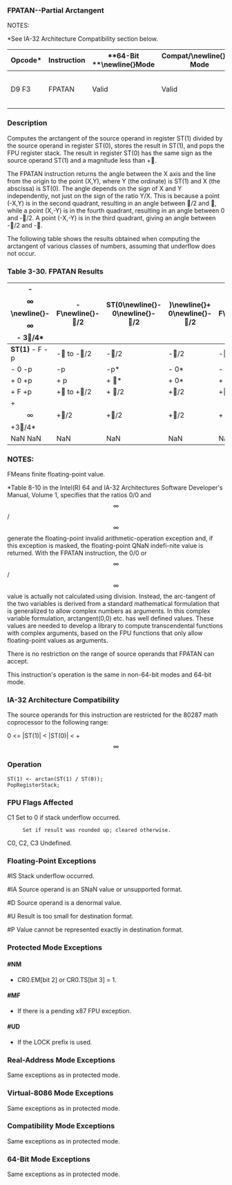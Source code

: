 ### FPATAN--Partial Arctangent


NOTES:

*See IA-32 Architecture Compatibility section below.



|**Opcode***|**Instruction**|**64-Bit **\newline{}**Mode**|**Compat/**\newline{}**Leg Mode**|**Description**|
|-----------|---------------|-----------------------------|---------------------------------|---------------|
|D9 F3|FPATAN|Valid|Valid|Replace ST(1) with arctan(ST(1)/ST(0)) and pop the register stack.|
### Description


Computes the arctangent of the source operand in register ST(1) divided by the source operand in register ST(0), stores the result in ST(1), and pops the FPU register stack. The result in register ST(0) has the same sign as the source operand ST(1) and a magnitude less than +.

The FPATAN instruction returns the angle between the X axis and the line from the origin to the point (X,Y), where Y (the ordinate) is ST(1) and X (the abscissa) is ST(0). The angle depends on the sign of X and Y independently, not just on the sign of the ratio Y/X. This is because a point (-X,Y) is in the second quadrant, resulting in an angle between /2 and , while a point (X,-Y) is in the fourth quadrant, resulting in an angle between 0 and -/2. A point (-X,-Y) is in the third quadrant, giving an angle between -/2 and -.

The following table shows the results obtained when computing the arctangent of various classes of numbers, assuming that underflow does not occur.

### Table 3-30.  FPATAN Results


|- $$\infty$$\newline{}- $$\infty$$ - 3/4*|- F\newline{}- /2|**ST(0**\newline{}- 0\newline{}- /2|**)**\newline{}+ 0\newline{}- /2|+ F\newline{}- /2|+ $$\infty$$\newline{}- /4*|NaN\newline{}NaN|
|------------------------------------------|------------------|------------------------------------|---------------------------------|------------------|----------------------------|----------------|
|**ST(1)** - F -p|- to -/2|-/2|-/2|-/2 to -0|- 0|NaN|
|- 0 -p|-p|-p*|- 0*|- 0|- 0|NaN|
|+ 0 +p|+ p|+ *|+ 0*|+ 0|+ 0|NaN|
|+ F +p|+ to +/2|+ /2|+/2|+/2 to +0|+ 0|NaN|
|+ $$\infty$$ +3/4*|+/2|+/2|+/2|+ /2|+ /4*|NaN|
|NaN NaN|NaN|NaN|NaN|NaN|NaN|NaN|
### NOTES:


FMeans finite floating-point value.

*Table 8-10 in the Intel(R) 64 and IA-32 Architectures Software Developer's Manual, Volume 1, specifies that the ratios 0/0 and $$\infty$$/$$\infty$$ generate the floating-point invalid arithmetic-operation exception and, if this exception is masked, the floating-point QNaN indefi-nite value is returned. With the FPATAN instruction, the 0/0 or $$\infty$$/$$\infty$$ value is actually not calculated using division. Instead, the arc-tangent of the two variables is derived from a standard mathematical formulation that is generalized to allow complex numbers as arguments. In this complex variable formulation, arctangent(0,0) etc. has well defined values. These values are needed to develop a library to compute transcendental functions with complex arguments, based on the FPU functions that only allow floating-point values as arguments.

There is no restriction on the range of source operands that FPATAN can accept.

This instruction's operation is the same in non-64-bit modes and 64-bit mode.

### IA-32 Architecture Compatibility


The source operands for this instruction are restricted for the 80287 math coprocessor to the following range:

0 <= |ST(1)| < |ST(0)| < +$$\infty$$


### Operation

```info-verb
ST(1) <- arctan(ST(1) / ST(0));
PopRegisterStack;
```
### FPU Flags Affected


C1 Set to 0 if stack underflow occurred.

         Set if result was rounded up; cleared otherwise.

C0, C2, C3  Undefined.

### Floating-Point Exceptions


#IS Stack underflow occurred.

#IA Source operand is an SNaN value or unsupported format.

#D Source operand is a denormal value.

#U Result is too small for destination format.

#P Value cannot be represented exactly in destination format.


### Protected Mode Exceptions

#### #NM
* CR0.EM[bit 2] or CR0.TS[bit 3] = 1.

#### #MF
* If there is a pending x87 FPU exception.

#### #UD
* If the LOCK prefix is used.

### Real-Address Mode Exceptions



Same exceptions as in protected mode.


### Virtual-8086 Mode Exceptions



Same exceptions as in protected mode.


### Compatibility Mode Exceptions



Same exceptions as in protected mode.


### 64-Bit Mode Exceptions



Same exceptions as in protected mode.

